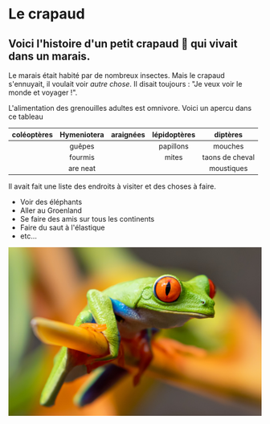 [comment]: <> (No mistakes!)

# Le crapaud

## Voici l'histoire d'un petit crapaud :frog: qui vivait dans un **marais**.


Le marais était habité par de nombreux insectes. Mais le crapaud s'ennuyait, il voulait voir *autre chose*. Il disait toujours : "Je veux voir le monde et voyager !".

L'alimentation des grenouilles adultes est omnivore. Voici un apercu dans ce tableau

| coléoptères   | Hymeniotera   | araignées  | lépidoptères | diptères        |
|:-------------:|:-------------:|:----------:|:------------:|:--------------: |
|               | guêpes        |            | papillons    |mouches          |           
|               | fourmis       |            | mites        |taons de cheval  |
|               | are neat      |            |              |moustiques       |


Il avait fait une liste des endroits à visiter et des choses à faire.
* Voir des éléphants
* Aller au Groenland
* Se faire des amis sur tous les continents
* Faire du saut à l'élastique
* etc...


![image little green frog](/stephanie-leblanc-JLMEZxBcXCU-unsplash.jpg)